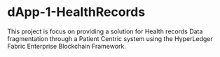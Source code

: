 # dApp-1-HealthRecords

This project is focus on providing a solution for Health records Data fragmentation through a Patient Centric system using the HyperLedger Fabric Enterprise Blockchain Framework.


